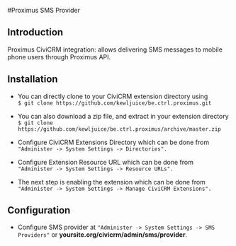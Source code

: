 #Proximus SMS Provider

## Introduction
Proximus CiviCRM integration: allows delivering SMS messages to mobile phone users through Proximus API.

## Installation
- You can directly clone to your CiviCRM extension directory using<br>
```$ git clone https://github.com/kewljuice/be.ctrl.proximus.git```

- You can also download a zip file, and extract in your extension directory<br>
```$ git clone https://github.com/kewljuice/be.ctrl.proximus/archive/master.zip```

- Configure CiviCRM Extensions Directory which can be done from<br>
```"Administer -> System Settings -> Directories".```

- Configure Extension Resource URL which can be done from<br>
```"Administer -> System Settings -> Resource URLs".```

- The next step is enabling the extension which can be done from<br> 
```"Administer -> System Settings -> Manage CiviCRM Extensions".```

## Configuration

- Configure SMS provider at ```"Administer -> System Settings -> SMS Providers"``` or **yoursite.org/civicrm/admin/sms/provider**. 

